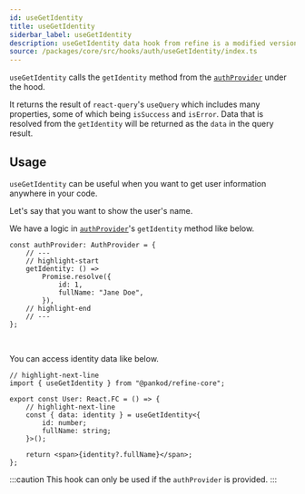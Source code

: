 ```yaml
---
id: useGetIdentity
title: useGetIdentity
siderbar_label: useGetIdentity
description: useGetIdentity data hook from refine is a modified version of react-query's useQuery for retrieving user data
source: /packages/core/src/hooks/auth/useGetIdentity/index.ts
---
```


`useGetIdentity` calls the `getIdentity` method from the [`authProvider`](/api-reference/core/providers/auth-provider.md) under the hood.

It returns the result of `react-query`'s `useQuery` which includes many properties, some of which being `isSuccess` and `isError`. Data that is resolved from the `getIdentity` will be returned as the `data` in the query result.

## Usage

`useGetIdentity` can be useful when you want to get user information anywhere in your code.

Let's say that you want to show the user's name.

We have a logic in [`authProvider`](/api-reference/core/providers/auth-provider.md)'s `getIdentity` method like below.

```tsx
const authProvider: AuthProvider = {
    // ---
    // highlight-start
    getIdentity: () =>
        Promise.resolve({
            id: 1,
            fullName: "Jane Doe",
        }),
    // highlight-end
    // ---
};
```

<br/>

You can access identity data like below.

```tsx
// highlight-next-line
import { useGetIdentity } from "@pankod/refine-core";

export const User: React.FC = () => {
    // highlight-next-line
    const { data: identity } = useGetIdentity<{
        id: number;
        fullName: string;
    }>();

    return <span>{identity?.fullName}</span>;
};
```

:::caution
This hook can only be used if the `authProvider` is provided.
:::
